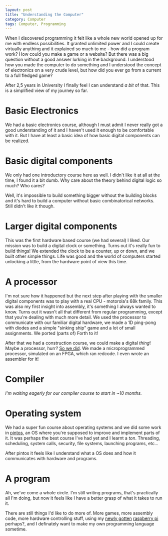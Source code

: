```yaml
---
layout: post
title: "Understanding the Computer"
category: Computer
tags: Computer, Programming
---
```



When I discovered programming it felt like a whole new world opened up for me with endless possibilities. It granted unlimited power and I could create virtually anything and it explained so much to me - how did a program work? How could you make a game or a website? But there was a big question without a good answer lurking in the background. I understood how you made the computer to do something and I understood the concept of electronics on a very crude level, but how did you ever go from a current to a full fledged game?


After 2,5 years in University I finally feel I can understand *a bit* of that. This is a simplified view of my journey so far.

# Basic Electronics

We had a basic electronics course, although I must admit I never really got a good understanding of it and I haven't used it enough to be comfortable with it. But I have at least a basic idea of how basic digital components can be realized.

# Basic digital components

We only had one introductory course here as well. I didn't like it at all at the time, I found it a bit dumb. Why care about the theory behind digital logic so much? Who cares?

Well, it's impossible to build something bigger without the building blocks and it's hard to build a computer without basic combinatorical networks. Still didn't like it though.

# Larger digital components

This was the first hardware based course (we had several) I liked. Our mission was to build a digital clock or something. Turns out it's really fun to build things! We extended the clock to be a counter, up or down, and we built other simple things. Life was good and the world of computers started unlocking a little, from the hardware point of view this time.

# A processor

I'm not sure how it happened but the next step after playing with the smaller digital components was to play with a real CPU - motorola's 68k family. This was also my first insight into assembly, it's something I always wanted to know. Turns out it wasn't all that different from regular programming, except that you're dealing with much more detail. We used the processor to communicate with our familiar digital hardware, we made a 1D ping-pong with diodes and a simple "sinking ship" game and a lot of small assignments. We ported (parts of) Forth to it!

After that we had a construction course, we could make a digital *thing*! Maybe a processor, hurr? [So we did][MARC]. We made a microprogrammed processor, simulated on an FPGA, which ran redcode. I even wrote an assembler for it!

# Compiler

*I'm waiting eagerly for our compiler course to start in ~10 months.*

# Operating system

We had a super fun course about operating systems and we did some work in [pintos][], an OS where you're supposed to improve and implement parts of it. It was perhaps the best course I've had yet and I learnt a *ton*. Threading, scheduling, system calls, security, file systems, launching programs, etc...

After pintos it feels like I understand what a OS does and how it communicates with hardware and programs.

# A program

Ah, we've come a whole circle. I'm still writing programs, that's practically all I'm doing, but now it feels like I have a better grasp of what it takes to run it.

There are still things I'd like to do more of. More games, more assembly code, more hardware controlling stuff, using my [newly gotten][] [raspberry pi][] perhaps?, and I definately want to make my own programming language sometime.

[MARC]: https://github.com/treeman/MARC/
[pintos]: http://www.stanford.edu/class/cs140/projects/pintos/pintos_1.html
[newly gotten]: /blog/2012/12/14/early_christmas_present/
[raspberry pi]: http://www.raspberrypi.org/

